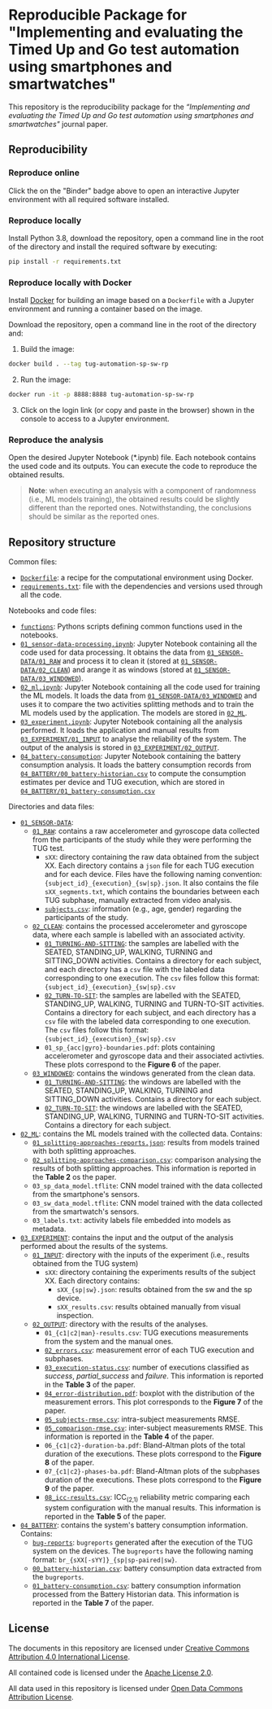 # Reproducible Package for "Implementing and evaluating the Timed Up and Go test automation using smartphones and smartwatches"

This repository is the reproducibility package for the _“Implementing and evaluating the Timed Up and Go test automation using smartphones and smartwatches"_ journal paper. 

## Reproducibility

### Reproduce online
Click the on the "Binder" badge above to open an interactive Jupyter environment with all required software installed.


### Reproduce locally
Install Python 3.8, download the repository, open a command line in the root of the directory and install the required software by executing:

```bash
pip install -r requirements.txt
```

### Reproduce locally with Docker
Install [Docker](https://www.docker.com) for building an image based on a `Dockerfile` with a Jupyter environment and running a container based on the image.

Download the repository, open a command line in the root of the directory and:

1. Build the image:

```bash
docker build . --tag tug-automation-sp-sw-rp
```

2. Run the image:

```bash
docker run -it -p 8888:8888 tug-automation-sp-sw-rp
```

3. Click on the login link (or copy and paste in the browser) shown in the console to access to a Jupyter environment.

### Reproduce the analysis
Open the desired Jupyter Notebook (*.ipynb) file. Each notebook contains the used code and its outputs. You can execute
the code to reproduce the obtained results.

> **Note**: when executing an analysis with a component of randomness (i.e., ML models training), the obtained results could be slightly different
than the reported ones. Notwithstanding, the conclusions should be similar as the reported ones.


## Repository structure

Common files:
- [`Dockerfile`](./Dockerfile): a recipe for the computational environment using Docker.
- [`requirements.txt`](./requirements.txt): file with the dependencies and versions used through all the code.

Notebooks and code files:

- [`functions`](functions/): Pythons scripts defining common functions used in the notebooks.
- [`01_sensor-data-processing.ipynb`](./01_sensor-data-processing.ipynb): Jupyter Notebook containing all the code used for data processing. It obtains the data from [`01_SENSOR-DATA/01_RAW`](./01_SENSOR-DATA/01_RAW) and process it to clean it (stored at [`01_SENSOR-DATA/02_CLEAN`](./01_SENSOR-DATA/02_CLEAN)) and arange it as windows (stored at [`01_SENSOR-DATA/03_WINDOWED`](./01_SENSOR-DATA/03_WINDOWED)).
- [`02_ml.ipynb`](./02_ml.ipynb): Jupyter Notebook containing all the code used for training the ML models. It loads the data from [`01_SENSOR-DATA/03_WINDOWED`](./01_SENSOR-DATA/03_WINDOWED) and uses it to compare the two activities splitting methods and to train the ML models used by the application. The models are stored in [`02_ML`](./02_ML).
- [`03_experiment.ipynb`](./03_experiment.ipynb): Jupyter Notebook containing all the analysis performed. It loads the application and manual results from [`03_EXPERIMENT/01_INPUT`](./03_EXPERIMENT/01_INPUT) to analyse the reliability of the system. The output of the analysis is stored in [`03_EXPERIMENT/02_OUTPUT`](./03_EXPERIMENT/02_OUTPUT).
- [`04_battery-consumption`](./battery-consumption.ipynb): Jupyter Notebook containing the battery consumption analysis. It loads the battery consumption records from [`04_BATTERY/00_battery-historian.csv`](./04_BATTERY/00_battery-historian.csv) to compute the consumption estimates per device and TUG execution, which are stored in [`04_BATTERY/01_battery-consumption.csv`](./04_BATTERY/01_battery-consumption.csv) 

Directories and data files:

- [`01_SENSOR-DATA`](./01_SENSOR-DATA):
  - [`01_RAW`](./01_SENSOR-DATA/01_RAW): contains a raw accelerometer and gyroscope data collected from the participants of the study while they were performing the TUG test.
    - `sXX`: directory containing the raw data obtained from the subject XX. Each directory contains a `json` file for each
    TUG execution and for each device. Files have the following naming convention: `{subject_id}_{execution}_{sw|sp}.json`. It also contains the file `sXX_segments.txt`, which contains the boundaries between each TUG subphase, manually extracted from video analysis.
    - [`subjects.csv`](./01_SENSOR-DATA/01_RAW/subjects.csv): information (e.g., age, gender) regarding the participants of the study.
  - [`02_CLEAN`](./01_SENSOR-DATA/02_CLEAN): contains the processed accelerometer and gyroscope data, where each sample is labelled with an associated activity.
    - [`01_TURNING-AND-SITTING`](./01_SENSOR-DATA/02_CLEAN/01_TURNING-AND-SITTING): the samples are labelled with the SEATED, STANDING_UP, WALKING, TURNING and SITTING_DOWN activities. Contains a directory for each subject, and each directory has a `csv` file with the labeled data corresponding to one execution. The `csv` files follow this format: `{subject_id}_{execution}_{sw|sp}.csv`
    - [`02_TURN-TO-SIT`](./01_SENSOR-DATA/02_CLEAN/02_TURN-TO-SIT): the samples are labelled with the SEATED, STANDING_UP, WALKING, TURNING and TURN-TO-SIT activities. Contains a directory for each subject, and each directory has a `csv` file with the labeled data 
    corresponding to one execution. The `csv` files follow this format: `{subject_id}_{execution}_{sw|sp}.csv`
    - `01_sp_{acc|gyro}-boundaries.pdf`: plots containing accelerometer and gyroscope data and their associated activties. These plots correspond to the **Figure 6** of the paper.
  - [`03_WINDOWED`](./01_SENSOR-DATA/03_WINDOWED): contains the windows generated from the clean data.
    - [`01_TURNING-AND-SITTING`](./01_SENSOR-DATA/03_WINDOWED/01_TURNING-AND-SITTING): the windows are labelled with the SEATED, STANDING_UP, WALKING, TURNING and SITTING_DOWN activities. Contains a directory for each subject.
    - [`02_TURN-TO-SIT`](./01_SENSOR-DATA/03_WINDOWED/02_TURN-TO-SIT): the windows are labelled with the SEATED, STANDING_UP, WALKING, TURNING and TURN-TO-SIT activities. Contains a directory for each subject.
- [`02_ML`](./02_ML): contains the ML models trained with the collected data. Contains:
  - [`01_splitting-approaches-reports.json`](./02_ML/01_splitting-approaches-reports.json): results from models trained with both splitting approaches.
  - [`02_splitting-approaches-comparison.csv`](./02_ML/02_splitting-approaches-comparison.csv): comparison analysing the results of both splitting approaches. This information is reported in the **Table 2** os the paper.
  - `03_sp_data_model.tflite`: CNN model trained with the data collected from the smartphone's sensors.
  - `03_sw_data_model.tflite`: CNN model trained with the data collected from the smartwatch's sensors.
  - `03_labels.txt`: activity labels file embedded into models as metadata.
- [`03_EXPERIMENT`](./03_EXPERIMENT): contains the input and the output of the analysis performed about the results of the systems.
  - [`01_INPUT`](./03_EXPERIMENT/01_INPUT): directory with the inputs of the experiment (i.e., results obtained from the TUG system)
    - `sXX`: directory containing the experiments results of the subject XX. Each directory contains:
      - `sXX_{sp|sw}.json`: results obtained from the sw and the sp device.
      - `sXX_results.csv`: results obtained manually from visual inspection.
  - [`02_OUTPUT`](./03_EXPERIMENT/02_OUTPUT): directory with the results of the analyses.
    - `01_{c1|c2|man}-results.csv`: TUG executions measurements from the system and the manual ones.
    - [`02_errors.csv`](./03_EXPERIMENT/02_OUTPUT/02_errors.csv): measurement error of each TUG execution and subphases.
    - [`03_execution-status.csv`](./03_EXPERIMENT/02_OUTPUT/03_execution-status.csv): number of executions classified as _success_, _partial_success_ and _failure_. This information is reported in the **Table 3** of the paper.
    - [`04_error-distribution.pdf`](./03_EXPERIMENT/02_OUTPUT/04_error-distribution.pdf): boxplot with the distribution of the measurement errors. This plot corresponds to the **Figure 7** of the paper.
    - [`05_subjects-rmse.csv`](./03_EXPERIMENT/02_OUTPUT/05_subjects-rmse.csv): intra-subject measurements RMSE.
    - [`05_comparison-rmse.csv`](./03_EXPERIMENT/02_OUTPUT/05_comparison-rmse.csv): inter-subject measurements RMSE. This information is reported in the **Table 4** of the paper.
    - `06_{c1|c2}-duration-ba.pdf`: Bland-Altman plots of the total duration of the executions. These plots correspond to the **Figure 8** of the paper.
    - `07_{c1|c2}-phases-ba.pdf`: Bland-Altman plots of the subphases duration of the executions. These plots correspond to the **Figure 9** of the paper.
    - [`08_icc-results.csv`](./03_EXPERIMENT/02_OUTPUT/08_icc-results.csv): ICC<sub>(2,1)</sub> reliability metric comparing each system configuration with the manual results. This information is reported in the **Table 5** of the paper.
- [`04_BATTERY`](./04_BATTERY): contains the system's battery consumption information. Contains:
  - [`bug-reports`](./04_BATTERY/bug_reports): `bugreports` generated after the execution of the TUG system on the devices. The `bugreports` have the following naming 
  format: `br_{sXX[-sYY]}_{sp|sp-paired|sw}`.
  - [`00_battery-historian.csv`](./04_BATTERY/00_battery-historian.csv): battery consumption data extracted from the `bugreports`.
  - [`01_battery-consumption.csv`](./04_BATTERY/01_battery-consumption.csv): battery consumption information processed from the Battery Historian data. This information is reported in the **Table 7** of the paper.
    

## License
The documents in this repository are licensed under [Creative Commons Attribution 4.0 International License](https://creativecommons.org/licenses/by/4.0/).

All contained code is licensed under the [Apache License 2.0](./LICENSE).

All data used in this repository is licensed under [Open Data Commons Attribution License](http://opendatacommons.org/licenses/by/1.0/).
